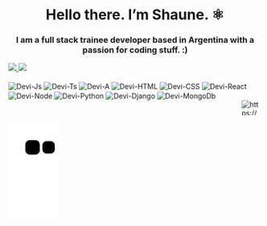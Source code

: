 <div align="center">
  <h1> Hello there. I’m Shaune. ⚛️ </h1>

  <h3>
    I am a full stack trainee developer based in Argentina with a passion for coding stuff. :)
  </h3>
</div>
<div>
    <a href="https://github.com/ImShaune">
      <img height="180em" src="https://github-readme-streak-stats.herokuapp.com?user=ImShaune&theme=tokyonight&hide_border=true&date_format=M%20j%5B%2C%20Y%5D"/>
      <img height="180em" src="https://github-readme-stats.vercel.app/api/top-langs/?username=ImShaune&layout=compact&langs_count=7&theme=tokyonight&hide_border=true"/></a>
  </div>


<div style="display: inline_block"><br>
<img align="center" alt="Devi-Js" height="30" width="40" src="https://cdn.jsdelivr.net/gh/devicons/devicon/icons/javascript/javascript-plain.svg">
<img align="center" alt="Devi-Ts" height="30" width="40" src="https://cdn.jsdelivr.net/gh/devicons/devicon/icons/typescript/typescript-plain.svg">
<img align="center" alt="Devi-A" height="30" width="40" src="https://cdn.jsdelivr.net/gh/devicons/devicon/icons/angularjs/angularjs-plain.svg">
<img align="center" alt="Devi-HTML" height="30" width="40" src="https://cdn.jsdelivr.net/gh/devicons/devicon/icons/html5/html5-plain.svg">
<img align="center" alt="Devi-CSS" height="30" width="40" src="https://cdn.jsdelivr.net/gh/devicons/devicon/icons/css3/css3-plain.svg">
<img align="center" alt="Devi-React" height="30" width="40" src="https://cdn.jsdelivr.net/gh/devicons/devicon/icons/react/react-original.svg">
<img align="center" alt="Devi-Node" height="30" width="40" src="https://cdn.jsdelivr.net/gh/devicons/devicon/icons/nodejs/nodejs-original.svg">
<img align="center" alt="Devi-Python" height="30" width="40" src="https://cdn.jsdelivr.net/gh/devicons/devicon/icons/python/python-plain.svg">
<img align="center" alt="Devi-Django" height="30" width="40" src="https://cdn.jsdelivr.net/gh/devicons/devicon/icons/django/django-plain-wordmark.svg">
<img align="center" alt="Devi-MongoDb" height="30" width="40" src="https://cdn.jsdelivr.net/gh/devicons/devicon/icons/mongodb/mongodb-plain-wordmark.svg">
 &nbsp  &nbsp  &nbsp  &nbsp  &nbsp  &nbsp  &nbsp  &nbsp  &nbsp  &nbsp  &nbsp  &nbsp  &nbsp  &nbsp  &nbsp  &nbsp  &nbsp  &nbsp  &nbsp  &nbsp  &nbsp  &nbsp  &nbsp  &nbsp  &nbsp  &nbsp  &nbsp  &nbsp  &nbsp  &nbsp  &nbsp  &nbsp  &nbsp  &nbsp  &nbsp  &nbsp  &nbsp  &nbsp  &nbsp  &nbsp  &nbsp
<a href="https://www.linkedin.com/in/nahuel-paz-183783173/" target="blank"><img align="right" src="https://raw.githubusercontent.com/rahuldkjain/github-profile-readme-generator/master/src/images/icons/Social/linked-in-alt.svg" alt="https://www.linkedin.com/in/nahuel-paz-183783173/" height="30" width="40" /></a>
</div>

 ##



![Snake animation](https://github.com/rafaballerini/rafaballerini/blob/output/github-contribution-grid-snake.svg)
